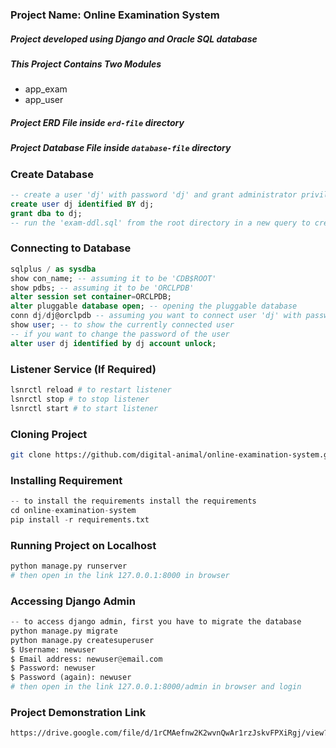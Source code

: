 ### Project Name: Online Examination System

##### Project developed using Django and Oracle SQL database  

##### This Project Contains Two Modules

- app_exam
- app_user

##### Project ERD File inside `erd-file` directory

##### Project Database File inside `database-file` directory

### Create Database

```sql
-- create a user 'dj' with password 'dj' and grant administrator privilege
create user dj identified BY dj;
grant dba to dj;
-- run the 'exam-ddl.sql' from the root directory in a new query to create the tables
```

###  Connecting to Database

```sql
sqlplus / as sysdba
show con_name; -- assuming it to be 'CDB$ROOT'
show pdbs; -- assuming it to be 'ORCLPDB'
alter session set container=ORCLPDB;
alter pluggable database open; -- opening the pluggable database
conn dj/dj@orclpdb -- assuming you want to connect user 'dj' with password 'dj'
show user; -- to show the currently connected user
-- if you want to change the password of the user
alter user dj identified by dj account unlock;
```

### Listener Service (If Required)

```bash
lsnrctl reload # to restart listener
lsnrctl stop # to stop listener
lsnrctl start # to start listener
```

### Cloning Project

```bash
git clone https://github.com/digital-animal/online-examination-system.git
```

### Installing Requirement 

```python
-- to install the requirements install the requirements
cd online-examination-system
pip install -r requirements.txt
```

### Running Project on Localhost

```python
python manage.py runserver
# then open in the link 127.0.0.1:8000 in browser
```

### Accessing Django Admin

```python
-- to access django admin, first you have to migrate the database
python manage.py migrate
python manage.py createsuperuser
$ Username: newuser
$ Email address: newuser@email.com
$ Password: newuser
$ Password (again): newuser
# then open in the link 127.0.0.1:8000/admin in browser and login
```

### Project Demonstration Link

```bash
https://drive.google.com/file/d/1rCMAefnw2K2wvnQwAr1rzJskvFPXiRgj/view?usp=sharing
```

